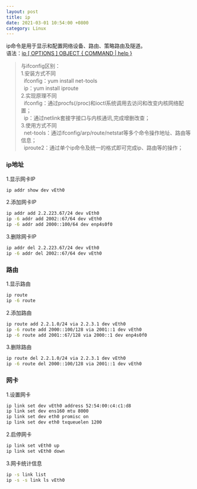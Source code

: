 ```yaml
---
layout: post
title: ip
date: 2021-03-01 10:54:00 +0800
category: Linux
---
```

ip命令是用于显示和配置网络设备、路由、策略路由及隧道。<br/>
语法：[ip \[ OPTIONS \] OBJECT { COMMAND | help }](https://linux.die.net/man/8/ip)
>与ifconfig区别：<br/>
>1.安装方式不同<br/>
>&nbsp;&nbsp;ifconfig：yum install net-tools<br/>
>&nbsp;&nbsp;ip：yum install iproute<br/>
>2.实现原理不同<br/>
>&nbsp;&nbsp;ifconfig：通过procfs(/proc)和ioctl系统调用去访问和改变内核网络配置；<br/>
>&nbsp;&nbsp;ip：通过netlink套接字接口与内核通讯,完成增删改查；<br/>
>3.使用方式不同<br/>
>&nbsp;&nbsp;net-tools：通过ifconfig/arp/route/netstat等多个命令操作地址、路由等信息；<br/>
>&nbsp;&nbsp;iproute2：通过单个ip命令及统一的格式即可完成ip、路由等的操作；<br/>

### ip地址
1.显示网卡IP
```bash
ip addr show dev vEth0
```
2.添加网卡IP
```bash
ip addr add 2.2.223.67/24 dev vEth0
ip -6 addr add 2002::67/64 dev vEth0
ip -6 addr add 2000::100/64 dev enp4s0f0
```
3.删除网卡IP
```bash
ip addr del 2.2.223.67/24 dev vEth0
ip -6 addr del 2002::67/64 dev vEth0
```
### 路由
1.显示路由
```bash
ip route
ip -6 route
```
2.添加路由
```bash
ip route add 2.2.1.0/24 via 2.2.3.1 dev vEth0
ip -6 route add 2000::100/128 via 2001::1 dev vEth0
ip -6 route add 2001::67/128 via 2000::1 dev enp4s0f0
```
3.删除路由
```bash
ip route del 2.2.1.0/24 via 2.2.3.1 dev vEth0
ip -6 route del 2000::100/128 via 2001::1 dev vEth0
```
### 网卡
1.设置网卡
```bash
ip link set dev vEth0 address 52:54:00:c4:c1:d8
ip link set dev ens160 mtu 8000 
ip link set dev eth0 promisc on
ip link set dev eth0 txqueuelen 1200
```
2.启停网卡
```bash
ip link set vEth0 up
ip link set vEth0 down
```
3.网卡统计信息
```bash
ip -s link list
ip -s -s link ls vEth0
```